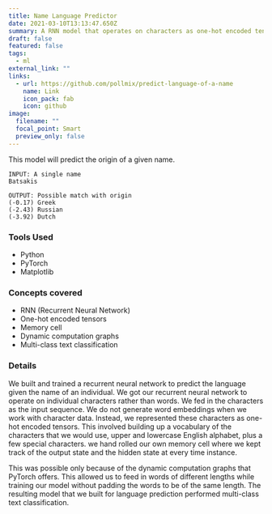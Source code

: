 ```yaml
---
title: Name Language Predictor
date: 2021-03-10T13:13:47.650Z
summary: A RNN model that operates on characters as one-hot encoded tensors that can predict the language given the name of an individual.
draft: false
featured: false
tags:
  - ml
external_link: ""
links:
  - url: https://github.com/pollmix/predict-language-of-a-name
    name: Link
    icon_pack: fab
    icon: github
image:
  filename: ""
  focal_point: Smart
  preview_only: false
---
```


This model will predict the origin of a given name.

```
INPUT: A single name
Batsakis

OUTPUT: Possible match with origin
(-0.17) Greek
(-2.43) Russian
(-3.92) Dutch
```

### Tools Used

- Python
- PyTorch
- Matplotlib

### Concepts covered

- RNN (Recurrent Neural Network)
- One-hot encoded tensors
- Memory cell
- Dynamic computation graphs
- Multi-class text classification

### Details

We built and trained a recurrent neural network to predict the language given the name of an individual. We got our recurrent neural network to operate on individual characters rather than words. We fed in the characters as the input sequence. We do not generate word embeddings when we work with character data. Instead, we represented these characters as one-hot encoded tensors. This involved building up a vocabulary of the characters that we would use, upper and lowercase English alphabet, plus a few special characters. we hand rolled our own memory cell where we kept track of the output state and the hidden state at every time instance.

This was possible only because of the dynamic computation graphs that PyTorch offers. This allowed us to feed in words of different lengths while training our model without padding the words to be of the same length. The resulting model that we built for language prediction performed multi-class text classification.
